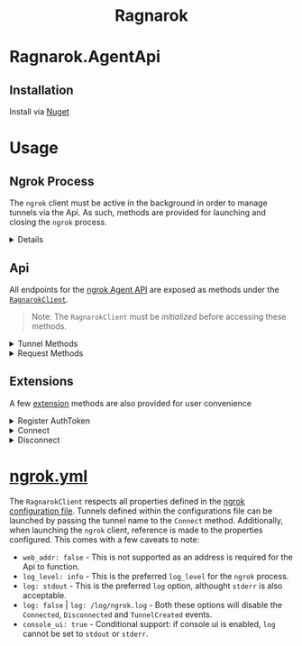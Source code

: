 <div align="center">
    <h1> Ragnarok </h1>
</div>

# Ragnarok.AgentApi

## Installation
Install via [Nuget](https://www.nuget.org/packages/Ragnarok.AgentApi/)

# Usage
## Ngrok Process
The `ngrok` client must be active in the background in order to manage tunnels via the Api. As such, methods are provided for launching and closing the `ngrok` process.  
<details>  
  
### Initialize
If an `ngrok` process is already active, the active process is associated to the `RagnarokClient`. However, if there is no active `ngrok` process, one will be launched and associated with the `RagnarokClient`. A process launched by the client is considered to be `managed` by the application. 
```csharp
var client = new RagnarokClient();
await client.InitializeAsync(); //Initialize associates the RagnarokClient with an ngrok client process
```

### StopNgrokProcess
Kills the associated `ngrok` process, **if** that process is `managed` by the appliation. That is, if the process was launched by the application.
```csharp
await client.StopNgrokProcess();
```
### KillNgrokProcess
Kills the associated `ngrok` process, regardless of if that process is `managed` by the application. This means if `ngrok` was launched (externally) before the `RagnarokClient` was initialized, the process **will** be terminated upon executing this method.
```csharp
await client.KillNgrokProcess();
```
</details>

## Api
All endpoints for the  [ngrok Agent API](https://ngrok.com/docs#client-api) are exposed as methods under the [`RagnarokClient`](https://github.com/0phois/Ragnarok/blob/master/Ragnarok.AgentApi/Client/RagnarokClient.Requests.cs).  
> Note: The `RagnarokClient` must be *initialized* before accessing these methods.

<details>
  <summary>Tunnel Methods</summary>  
  
### Tunnels
#### [Start tunnel](https://ngrok.com/docs#start-tunnel)
```csharp
var tunnelDetail = await client.StartTunnelAsync(definition);
```
#### [Get tunnel details](https://ngrok.com/docs#tunnel-detail)
```csharp
var detail = await client.GetTunnelDetailAsync(tunnelDetail.Name);
```
#### [List tunnels](https://ngrok.com/docs#list-tunnels)
```csharp
var tunnels = await client.ListTunnelsAsync();
```
#### [Stop tunnel](https://ngrok.com/docs#stop-tunnel)
```csharp
await client.StopTunnelAsync(detail.Name);
```
</details>

<details>
  <summary>Request Methods</summary>  
  
### Captured Requests
#### [List captured requests](https://ngrok.com/docs#list-requests)
```csharp
var requests = await Ragnarok.ListCapturedRequestsAsync(options => options.Limit = 10);
```
#### [Captured request detail](https://ngrok.com/docs#request-detail)
```csharp
var request = await Ragnarok.GetCapturedRequestDetailAsync(requestId);
```
#### [Replay captured request](https://ngrok.com/docs#replay-request)
```csharp
await Ragnarok.ReplayCapturedRequestAsync(requestId);
```
#### [Delete all requests](https://ngrok.com/docs#delete-requests)
```csharp
await Ragnarok.DeleteCapturedRequestsAsync();
```
</details>

## Extensions
A few [extension](https://github.com/0phois/Ragnarok/blob/master/Ragnarok.AgentApi/Helpers/Extensions/RagnorokClientExtensions.cs) methods are also provided for user convenience 
<details>
  <summary>Register AuthToken</summary>  
  
### [RegisterAuthToken](https://ngrok.com/docs#getting-started-authtoken)
For some of the options provided by ngrok, for example: subdomains, an authtoken is required. To obtain said token, you need to sign up at [ngrok.com](https://ngrok.com/) and check your [dashboard](https://dashboard.ngrok.com/get-started/your-authtoken). Once the authtoken is stored in the ngrok cofigruation yaml, it will be used for all created tunnels.

The `RegisterAuthToken` method adds (or modifies) the authtoken property in your ngrok configuration file: 
```csharp
//should be run before tunnels are started,
//since setting the token will not affect running tunnels.
var registered = await Ragnarok.RegisterAuthTokenAsync(token);
```
</details>  

<details>
  <summary>Connect</summary>  
  
### Connect
The `Connect` method encapsulates calling `InitializeAsync()` and `StartTunnelAsync()`.
```csharp
// defaults to opening an HTTP tunnel to port 8080
var tunnelDetail = await Ragnarok.ConnectAsync(); // https://92832de0.ngrok.io -> http://localhost:8080

// provide an authtoken to be registered before the tunnel is started
var tunnelDetail = await Ragnarok.ConnectAsync(token);

// provide a port number to connect to the specified port
var tunnelDetail = await Ragnarok.ConnectAsync(5555); https://92832de0.ngrok.io -> http://localhost:5555

// use a tunnel conifigured in ngrok.yml file by providing the tunnel name
var tunnelDetail = await Ragnarok.ConnectAsync(tunnelName); // https://92832de0.ngrok.io -> http://localhost:8888

// specify the tunnel options using the TunnelDefinition
var tunnelDetail = await Ragnarok.ConnectAsync(tunnelDefinition);
```
A few options are available when passing a `TunnelDefinition` to the `Connect` method. Besides constructing an instance, you can utilize the `Action<TunnelDefinition>` override or use the available `extension` methods.
  <details>
    <summary>Examples</summary>  
    
```csharp  
// Action<T>
var tunnelDetail = await Ragnarok.ConnectAsync(opts => 
{ 
    opts.Address = "8443"; 
    opts.Auth = credentials;
    opts.Scheme = Scheme.https;
    opts.Domain = "add-your-static-ngrok-domain";
});

// Fluent builder (using extensions)
var tunnelDetail = await Ragnarok.ConnectAsync(new TunnelDefinition().WithName("myApp")
                                                                     .WithPort(5432)
                                                                     .WithAuthCredentials("bob", "passw0rd"));
```
    
  </details>  
    
> *All `Connect` methods have an optional `authToken` parameter*
</details>  
  
<details>
  <summary>Disconnect</summary>  
  
### Disconnect
Disconnect provides an alterante option for stopping a tunnel. The `tunnel url` is provided as opposed to `tunnel name` which the `StopTunnelAsync()` method requires. Additionally, if a `url` is not provided, **all** open tunnels will be stopped.

```csharp  
await Ragnarok.DisconnectAsync(url); //stop the specified tunnel
await Ragnarok.DisconnectAsync(); //stop all active tunnels
```
</details>
  
# [ngrok.yml](https://ngrok.com/docs#config)
  The `RagnarokClient` respects all properties defined in the [ngrok configuration file](https://ngrok.com/docs#config-default-location). Tunnels defined within the configurations file can be launched by passing the tunnel name to the `Connect` method. Additionally, when launching the `ngrok` client, reference is made to the properties configured. This comes with a few caveats to note:
  * `web_addr: false` - This is not supported as an address is required for the Api to function. 
  * `log_level: info` - This is the preferred `log_level` for the `ngrok` process.
  * `log: stdout` - This is the preferred `log` option, althought `stderr` is also acceptable. 
  * `log: false` | `log: /log/ngrok.log` - Both these options will disable the `Connected`, `Disconnected` and `TunnelCreated` events.
  * `console_ui: true` - Conditional support: if console ui is enabled, `log` cannot be set to `stdout` or `stderr`. 
  
